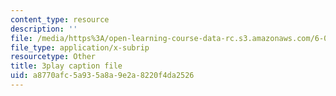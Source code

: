 ```yaml
---
content_type: resource
description: ''
file: /media/https%3A/open-learning-course-data-rc.s3.amazonaws.com/6-042j-mathematics-for-computer-science-spring-2015/a8770afc5a935a8a9e2a8220f4da2526_o57CTwt1-ck.vtt
file_type: application/x-subrip
resourcetype: Other
title: 3play caption file
uid: a8770afc-5a93-5a8a-9e2a-8220f4da2526
---
```

